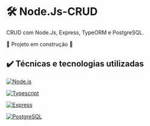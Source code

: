 # 🛠️ Node.Js-CRUD
CRUD com Node.Js, Express, TypeORM e PostgreSQL.

 :construction: Projeto em construção :construction:
 

## ✔️ Técnicas e tecnologias utilizadas

[![Node.js](https://img.shields.io/badge/Node.js-339933?style=for-the-badge&logo=nodedotjs&logoColor=white)](https://github.com/laralindsay/)

[![Typescript](https://img.shields.io/badge/Typescript-3178C6?style=for-the-badge&logo=typescript&logoColor=white)](https://github.com/laralindsay/)

[![Express](https://img.shields.io/badge/Express-000?style=for-the-badge&logo=express&logoColor=white)](https://github.com/laralindsay/)

[![PostgreSQL](https://img.shields.io/badge/PostgreSQL-4169E1?style=for-the-badge&logo=postgresql&logoColor=white)](https://github.com/laralindsay/)
